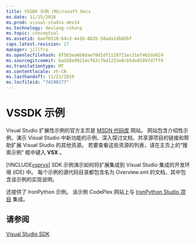 ```yaml
---
title: VSSDK 示例 |Microsoft Docs
ms.date: 11/15/2016
ms.prod: visual-studio-dev14
ms.technology: devlang-csharp
ms.topic: conceptual
ms.assetid: 6aefb510-64cd-4a16-882b-58ada1db02bf
caps.latest.revision: 17
manager: jillfra
ms.openlocfilehash: 8f5b3ea6b8daef0d1df1110721ec31ef462da924
ms.sourcegitcommit: bad28e99214cf62cfbd1222e8cb5ded1997d7ff0
ms.translationtype: MT
ms.contentlocale: zh-CN
ms.lasthandoff: 11/21/2019
ms.locfileid: "74298177"
---
```

# <a name="vssdk-samples"></a>VSSDK 示例
Visual Studio 扩展性示例的官方主页是 [MSDN 代码库](https://go.microsoft.com/fwlink/?LinkID=127810) 网站。 网站包含介绍性示例、演示 Visual Studio 中新功能的示例、深入探讨文档、共享源项目的链接和帮助扩展 Visual Studio 的其他资源。 若要查看这些资源的列表，请在主页上的“搜索示例” 框中键入 **VSX** 。  
  
 [!INCLUDE[vsprvs](../includes/vsprvs-md.md)] SDK 示例演示如何将扩展集成到 Visual Studio 集成的开发环境 (IDE) 中。 每个示例的源代码目录都包含名为 Overview.xml 的文档，其中包含该示例的实现说明。  
  
 还提供了 IronPython 示例。 该示例 CodePlex 网站上与 [IronPython Studio 项目](https://go.microsoft.com/fwlink/?LinkID=183554) 集成。  
  
## <a name="see-also"></a>请参阅  
 [Visual Studio SDK](../extensibility/visual-studio-sdk.md)